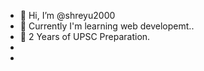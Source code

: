 - 👋 Hi, I’m @shreyu2000 
- 👀 Currently I'm learning web developemt..
- 🌱 2 Years of UPSC Preparation.
-  
-
<!---
shreyu2000/shreyu2000 is a ✨ special ✨ repository because its `README.md` (this file) appears on your GitHub profile.
You can click the Preview link to take a look at your changes.
--->
